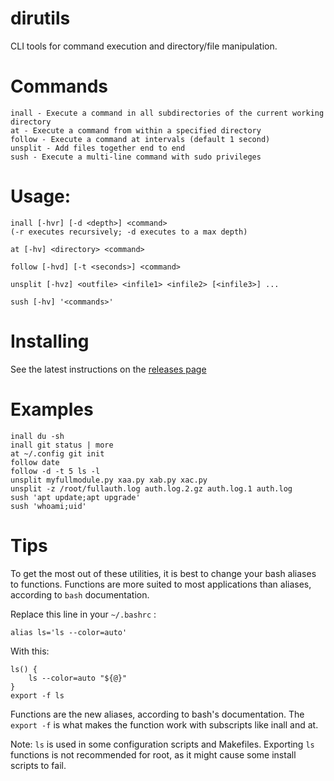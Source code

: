 # dirutils
CLI tools for command execution and directory/file manipulation.

# Commands
    inall - Execute a command in all subdirectories of the current working directory
    at - Execute a command from within a specified directory
    follow - Execute a command at intervals (default 1 second)
    unsplit - Add files together end to end
    sush - Execute a multi-line command with sudo privileges

# Usage:
    inall [-hvr] [-d <depth>] <command>
    (-r executes recursively; -d executes to a max depth)
    
    at [-hv] <directory> <command>

    follow [-hvd] [-t <seconds>] <command>

    unsplit [-hvz] <outfile> <infile1> <infile2> [<infile3>] ...

    sush [-hv] '<commands>'

# Installing
See the latest instructions on the [releases page](https://github.com/dogoncouch/dirutils/releases)

# Examples
    inall du -sh
    inall git status | more
    at ~/.config git init
    follow date
    follow -d -t 5 ls -l
    unsplit myfullmodule.py xaa.py xab.py xac.py
    unsplit -z /root/fullauth.log auth.log.2.gz auth.log.1 auth.log
    sush 'apt update;apt upgrade'
    sush 'whoami;uid'

# Tips
To get the most out of these utilities, it is best to change your bash aliases to functions. Functions are more suited to most applications than aliases, according to `` bash `` documentation.

Replace this line in your `` ~/.bashrc `` :
    
    alias ls='ls --color=auto'

With this:
    
    ls() {
        ls --color=auto "${@}"
    }
    export -f ls

Functions are the new aliases, according to bash's documentation. The `` export -f `` is what makes the function work with subscripts like inall and at.

Note: `` ls `` is used in some configuration scripts and Makefiles. Exporting `` ls `` functions is not recommended for root, as it might cause some install scripts to fail.
